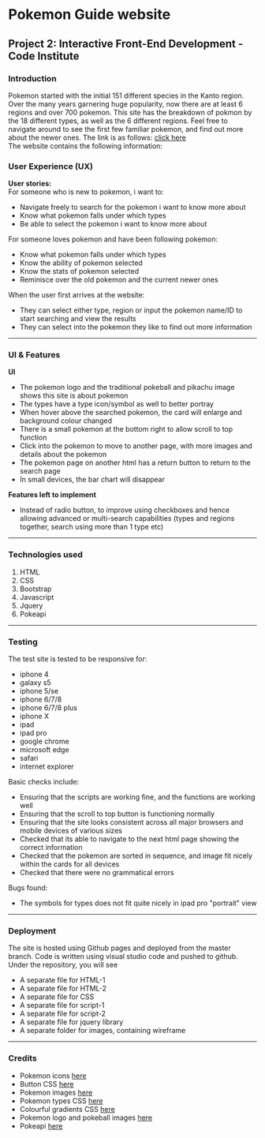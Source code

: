 # Pokemon Guide website
## Project 2: Interactive Front-End Development - Code Institute
### **Introduction**
Pokemon started with the initial 151 different species in the Kanto region. Over the many years garnering huge popularity, now there are at least 6 regions and over 700 pokemon. This site has the breakdown of pokmon by the 18 different types, as well as the 6 different regions. Feel free to navigate around to see the first few familiar pokemon, and find out more about the newer ones. 
The link is as follows: [click here](https://blitzace90.github.io/project2/)  
The website contains the following information:

### **User Experience (UX)**

**User stories:**  
For someone who is new to pokemon, i want to:  
- Navigate freely to search for the pokemon i want to know more about
- Know what pokemon falls under which types
- Be able to select the pokemon i want to know more about

For someone loves pokemon and have been following pokemon:
- Know what pokemon falls under which types
- Know the ability of pokemon selected
- Know the stats of pokemon selected
- Reminisce over the old pokemon and the current newer ones 

When the user first arrives at the website:
- They can select either type, region or input the pokemon name/ID to start searching and view the results
- They can select into the pokemon they like to find out more information

***

### **UI & Features**

**UI**
- The pokemon logo and the traditional pokeball and pikachu image shows this site is about pokemon
- The types have a type icon/symbol as well to better portray
- When hover above the searched pokemon, the card will enlarge and background colour changed 
- There is a small pokemon at the bottom right to allow scroll to top function
- Click into the pokemon to move to another page, with more images and details about the pokemon
- The pokemon page on another html has a return button to return to the search page
- In small devices, the bar chart will disappear


**Features left to implement**
- Instead of radio button, to improve using checkboxes and hence allowing advanced or multi-search capabilities (types and regions together, search using more than 1 type etc)

***

### **Technologies used**
1. HTML
2. CSS
3. Bootstrap 
4. Javascript 
5. Jquery
6. Pokeapi

***

### **Testing**
The test site is tested to be responsive for:
- iphone 4
- galaxy s5
- iphone 5/se
- iphone 6/7/8
- iphone 6/7/8 plus
- iphone X
- ipad
- ipad pro
- google chrome 
- microsoft edge
- safari
- internet explorer

Basic checks include:

- Ensuring that the scripts are working fine, and the functions are working well
- Ensuring that the scroll to top button is functioning normally
- Ensuring that the site looks consistent across all major browsers and mobile devices of various sizes 
- Checked that its able to navigate to the next html page showing the correct information
- Checked that the pokemon are sorted in sequence, and image fit nicely within the cards for all devices
- Checked that there were no grammatical errors

Bugs found:
- The symbols for types does not fit quite nicely in ipad pro "portrait" view

***

### **Deployment**

The site is hosted using Github pages and deployed from the master branch. Code is written using visual studio code and pushed to github. Under the repository, you will see
- A separate file for HTML-1
- A separate file for HTML-2
- A separate file for CSS 
- A separate file for script-1
- A separate file for script-2
- A separate file for jquery library
- A separate folder for images, containing wireframe

***

### **Credits**

- Pokemon icons [here](https://www.deviantart.com/maskadra42/gallery/42913969/pokecards-icons-type)  
- Button CSS [here](https://www.bestcssbuttongenerator.com/#/22)
- Pokemon images [here](http://www.pngmart.com/image/57509)
- Pokemon types CSS [here](https://codepen.io/jkneb/pen/AXGaWk)
- Colourful gradients CSS [here](https://webgradients.com/)
- Pokemon logo and pokeball images [here](https://www.freeiconspng.com/search.html?q=pokemon+&tip=icon)
- Pokeapi [here](https://pokeapi.co/) 










